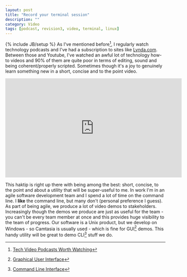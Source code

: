 ```yaml
---
layout: post
title: "Record your terminal session"
description: ""
category: Video 
tags: [podcast, revision3, video, terminal, linux]
---
```

{% include JB/setup %}
As I've mentioned before[^1], I regularly watch technology podcasts and I've had a subscription to sites like [Lynda.com](http://www.lynda.com "Lynda Training Videos"). Between those and Youtube, I've watched an awful lot of technology how-to videos and 90% of them are quite poor in terms of editing, sound and being coherent/properly scripted. Sometimes though it's a joy to genuinely learn something new in a short, concise and to the point video.

<iframe src="http://revision3.com/html5player-v12777?external=true&width=555&height=312" width="555" height="312"  markdown="2" frameborder="0" allowFullScreen mozAllowFullscreen webkitAllowFullScreen></iframe>


This haktip is right up there with being among the best: short, concise, to the point and about a utility that will be super-useful to me. In work I'm in an agile software development team and I spend a lot of time on the command line. I **like** the command line, but many don't (personal preference I guess). As part of being agile, we produce a lot of video demos to stakeholders. Increasingly though the demos we produce are just as useful for the team - you can't be every team member at once and this provides huge visibility to the team of progress. Our software is a Unix product, but we develop on Windows - so Camtasia is usually used - which is fine for GUI[^2] demos. This handy utility will be great to demo CLI[^3] stuff we do.

[^1]: [Tech Video Podcasts Worth Watching](/2011/07/13/tech-video-podcasts-worth-watching/)
[^2]: [Graphical User Interface](http://en.wikipedia.org/wiki/Graphical_user_interface)
[^3]: [Command Line Interface](http://en.wikipedia.org/wiki/Command_line_interface)
